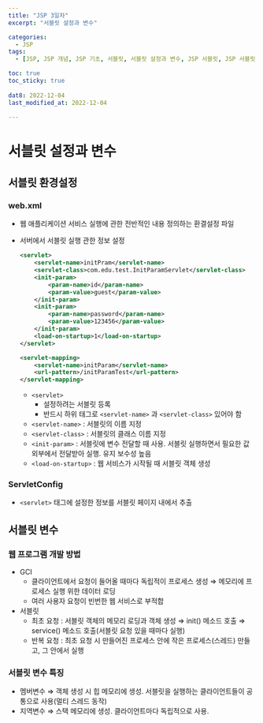 ```yaml
---
title: "JSP 3일차"
excerpt: "서블릿 설정과 변수"

categories:
  - JSP
tags:
  - [JSP, JSP 개념, JSP 기초, 서블릿, 서블릿 설정과 변수, JSP 서블릿, JSP 서블릿 설정과 변수, 자바, 웹]

toc: true
toc_sticky: true
 
dat8: 2022-12-04
last_modified_at: 2022-12-04

---
```


# 서블릿 설정과 변수

## 서블릿 환경설정

### web.xml

- 웹 애플리케이션 서비스 실행에 관한 전반적인 내용 정의하는 환결설정 파일
- 서버에서 서블릿 실행 관한 정보 설정
    
    ```xml
    <servlet>
    	<servlet-name>initPram</servlet-name>
    	<servlet-class>com.edu.test.InitParamServlet</servlet-class>
    	<init-param>
    		<param-name>id</param-name>
    		<param-value>guest</param-value>
    	</init-param>
    	<init-param>
    		<param-name>password</param-name>
    		<param-value>123456</param-value>
    	</init-param>
    	<load-on-startup>1</load-on-startup>
    </servlet>
    
    <servlet-mapping>
    	<servlet-name>initParam</servlet-name>
    	<url-pattern>/initParamTest</url-pattern>
    </servlet-mapping>
    ```
    
    - `<servlet>`
        - 설정하려는 서블릿 등록
        - 반드시 하위 태그로 `<servlet-name>` 과 `<servlet-class>` 있어야 함
    - `<servlet-name>` : 서블릿의 이름 지정
    - `<servlet-class>` : 서블릿의 클래스 이름 지정
    - `<init-param>` : 서블릿에 변수 전달할 때 사용. 서블릿 실행하면서 필요한 값 외부에서 전달받아 실행. 유지 보수성 높음
    - `<load-on-startup>` : 웹 서비스가 시작될 때 서블릿 객체 생성

### ServletConfig

- `<servlet>` 태그에 설정한 정보를 서블릿 페이지 내에서 추출

## 서블릿 변수

### 웹 프로그램 개발 방법

- GCI
    - 클라이언트에서 요청이 들어올 때마다 독립적이 프로세스 생성 ⇒ 메모리에 프로세스 실행 위한 데이터 로딩
    - 여러 사용자 요청이 빈번한 웹 서비스로 부적합
- 서블릿
    - 최초 요청 : 서블릿 객체의 메모리 로딩과 객체 생성 ⇒ init() 메소드 호출 ⇒ service() 메소드 호출(서블릿 요청 있을 때마다 실행)
    - 반복 요청 : 최초 요청 시 만들어진 프로세스 안에 작은 프로세스(스레드) 만들고, 그 안에서 실행

### 서블릿 변수 특징

- 멤버변수 ⇒ 객체 생성 시 힙 메모리에 생성. 서블릿을 실행하는 클라이언트들이 공통으로 사용(멀티 스레드 동작)
- 지역변수 ⇒ 스택 메모리에 생성. 클라이언트마다 독립적으로 사용.